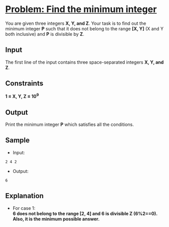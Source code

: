 # [Problem: Find the minimum integer](https://my.newtonschool.co/playground/code/lnhxwv7bkkpe)

You are given three integers **X, Y, and Z**. Your task is to find out the minimum integer **P** such that it does not belong to the range **[X, Y]** (X and Y both inclusive) and **P** is divisible by **Z**.

## Input

The first line of the input contains three space-separated integers **X, Y, and Z**.

## Constraints

**1 ≤ X, Y, Z ≤ 10<sup>9</sup>**

## Output

Print the minimum integer **P** which satisfies all the conditions.

## Sample

- Input:
```
2 4 2
```

- Output:
```
6
```

## Explanation

- For case 1: <br> **6 does not belong to the range [2, 4] and 6 is divisible Z (6%2==0).
Also, it is the minimum possible answer.**
